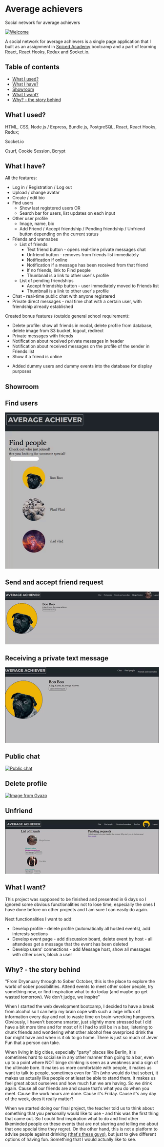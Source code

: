 # Average achievers

Social network for average achievers

[![Welcome](https://i.gyazo.com/76a690625656d72ec25edd7df95e6e1c.png)](https://gyazo.com/76a690625656d72ec25edd7df95e6e1c)

A social network for average achievers is a single page application that I built as an assignment in [Spiced Academy](https://www.spiced-academy.com/) bootcamp and a part of learning React, React Hooks, Redux and Socket.io.

## Table of contents

-   [What I used?](#what-i-used)
-   [What I have?](#what-i-have)
-   [Showroom](#showroom)
-   [What I want?](#what-i-want)
-   [Why? - the story behind](#why)

## What I used? <a name="what-i-used"></a>

HTML, CSS, Node.js / Express, Bundle.js, PostgreSQL, React, React Hooks, Redux;

Socket.io

Csurf, Cookie Session, Bcrypt

## What I have? <a name="what-i-have"></a>

All the features:

-   Log in / Registration / Log out
-   Upload / change avatar
-   Create / edit bio
-   Find users
    -   Show last registered users OR
    -   Search bar for users, list updates on each input
-   Other user profile
    -   Image, name, bio
    -   Add Friend / Accept friendship / Pending friendship / Unfriend button depending on the current status
-   Friends and wannabes
    -   List of friends
        -   Text friend button - opens real-time private messages chat
        -   Unfriend button - removes from friends list immediately
        -   Notification if online
        -   Notification if a message has been received from that friend
        -   If no friends, link to Find people
        -   Thumbnail is a link to other user's profile
    -   List of pending friendships
        -   Accept friendship button - user immediately moved to Friends list
        -   Thumbnail is a link to other user's profile
-   Chat - real-time public chat with anyone registered
-   Private direct messages - real time chat with a certain user, with friendship already established

Created bonus features (outside general school requirement):

-   Delete profile: show all friends in modal, delete profile from database, delete image from S3 bucket, logout, redirect
-   Private messages with friends
-   Notification about received private messages in header
-   Notification about received messages on the profile of the sender in Friends list
-   Show if a friend is online

*   Added dummy users and dummy events into the database for display purposes

## <a name="showroom"></a>Showroom

## Find users

[![Find users](/public/find.gif)](/public/find.gif)

## Send and accept friend request

[![Send and accept friend request](/public/friendrequest.gif)](/public/friendrequest.gif)

## Receiving a private text message

[![Receiving a private text message](/public/text.gif)](/public/text.gif)

## Public chat

[![Public chat](https://i.gyazo.com/df1dfe5a646c8ffc66bcd95785b1bdad.png)](https://gyazo.com/df1dfe5a646c8ffc66bcd95785b1bdad)

## Delete profile

[![Image from Gyazo](https://i.gyazo.com/c0edb7e6bef99bf1567b953561827b5a.png)](https://gyazo.com/c0edb7e6bef99bf1567b953561827b5a)

## Unfriend

[![Unfriend](/public/unfriend.gif)](/public/unfriend.gif)

## <a name="what-i-want"></a>What I want?

This project was supposed to be finished and presented in 6 days so I ignored some obvious functionalities not to lose time, especially the ones I have done before on other projects and I am sure I can easily do again.

Next functionalities I want to add:

-   Develop profile - delete profile (automatically all hosted events), add interests sections
-   Develop event page - add discussion board, delete event by host - all attendees get a message that the event has been deleted
-   Develop users' connections - add Message host, show all messages with other users, block a user

## <a name="why"></a>Why? - the story behind

"From Dryanuary through to Sober October, this is the place to explore the world of sober possibilities. Attend events to meet other sober people, try something new, or find inspiration what to do today (and maybe go get wasted tomorrow). We don't judge, we inspire"

When I started the web development bootcamp, I decided to have a break from alcohol so I can help my brain cope with such a large influx of information every day and not to waste time on brain-wrecking hangovers. Obviously, I haven't become smarter, just slightly more stressed but I did have a bit more time and for most of it I had to still be in a bar, listening to drunk friends and wondering what other alcohol free overpriced drink the bar might have and when is it ok to go home. There is just so much of Jever Fun that a person can take.

When living in big cities, especially "party" places like Berlin, it is sometimes hard to socialise in any other manner than going to a bar, even up to a point where NOT binge drinking is seen as a weakness and a sign of the ultimate bore. It makes us more comfortable with people, it makes us want to talk to people, sometimes even for 10h (who would do that sober), it makes us actually like people or at least be able to stand them. It makes us feel great about ourselves and how much fun we are having. So we drink again. Cause all our friends are and cause that's what you do when you meet. Cause the work hours are done. Cause it's Friday. Cause it's any day of the week, does it really matter?

When we started doing our final project, the teacher told us to think about something that you personally would like to use - and this was the first thing that came out. So I could find inspiration what to do and find other likeminded people on these events that are not slurring and telling me about that one special time they regret. On the other hand, this is not a platform to advise people against drinking [(that's these guys)](https://www.aa.org/), but just to give different options of having fun. Something that I would actually like to see.
